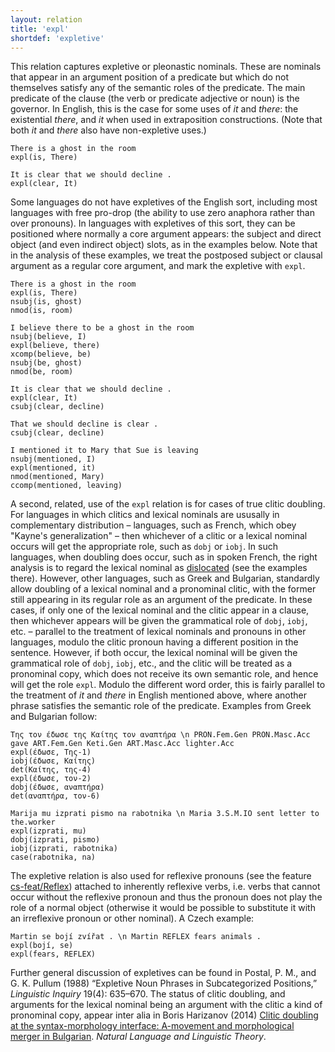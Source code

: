 ```yaml
---
layout: relation
title: 'expl'
shortdef: 'expletive'
---
```


This relation captures expletive or pleonastic nominals. These are nominals that appear in an argument position of a predicate but which do not themselves satisfy any of the semantic roles of the predicate. The main predicate of the clause (the verb or predicate adjective or noun) is the governor. In English, this is the case for some uses of *it* and *there*: the existential *there*, and *it* when used in extraposition constructions.  (Note that both *it* and *there* also have non-expletive uses.) 

~~~ sdparse
There is a ghost in the room
expl(is, There)
~~~

~~~ sdparse
It is clear that we should decline .
expl(clear, It)
~~~

Some languages do not have expletives of the English sort, including most languages with free pro-drop (the ability to use zero anaphora rather than over pronouns). In languages with expletives of this sort, they can be positioned where normally a core argument appears: the subject and direct object (and even indirect object) slots, as in the examples below. Note that in the analysis of these examples, we treat the postposed subject or clausal argument as a regular core argument, and mark the expletive with `expl`.

~~~ sdparse
There is a ghost in the room
expl(is, There)
nsubj(is, ghost)
nmod(is, room)
~~~

~~~ sdparse
I believe there to be a ghost in the room
nsubj(believe, I)
expl(believe, there)
xcomp(believe, be)
nsubj(be, ghost)
nmod(be, room)
~~~

~~~ sdparse
It is clear that we should decline .
expl(clear, It)
csubj(clear, decline)
~~~

~~~ sdparse
That we should decline is clear .
csubj(clear, decline)
~~~

~~~ sdparse
I mentioned it to Mary that Sue is leaving
nsubj(mentioned, I)
expl(mentioned, it)
nmod(mentioned, Mary)
ccomp(mentioned, leaving)
~~~

A second, related, use of the `expl` relation is for cases of true clitic doubling.  For languages in which clitics and lexical nominals are ususally in complementary distribution – languages, such as French, which obey "Kayne's generalization" – then whichever of a clitic or a lexical nominal occurs will get the appropriate role, such as `dobj` or `iobj`. In such languages, when doubling does occur, such as in spoken French, the right analysis is to regard the lexical nominal as [dislocated]() (see the examples there). However, other languages, such as Greek and Bulgarian, standardly allow doubling of a lexical nominal and a pronominal clitic, with the former still appearing in its regular role as an argument of the predicate. In these cases, if only one of the lexical nominal and the clitic appear in a clause, then whichever appears will be given the grammatical role of `dobj`, `iobj`, etc. – parallel to the treatment of lexical nominals and pronouns in other languages, modulo the clitic pronoun having a different position in the sentence.  However, if both occur, the lexical nominal will be given the grammatical role of `dobj`, `iobj`, etc., and the clitic will be treated as a pronominal copy, which does not receive its own semantic role, and hence will get the role `expl`. Modulo the different word order, this is fairly parallel to the treatment of _it_ and _there_ in English mentioned above, where another phrase satisfies the semantic role of the predicate. Examples from Greek and Bulgarian follow:

~~~ sdparse
Της τον έδωσε της Καίτης τον αναπτήρα \n PRON.Fem.Gen PRON.Masc.Acc gave ART.Fem.Gen Keti.Gen ART.Masc.Acc lighter.Acc
expl(έδωσε, Της-1)
iobj(έδωσε, Καίτης)
det(Καίτης, της-4)
expl(έδωσε, τον-2)
dobj(έδωσε, αναπτήρα)
det(αναπτήρα, τον-6)
~~~

~~~ sdparse
Marija mu izprati pismo na rabotnika \n Maria 3.S.M.IO sent letter to the.worker
expl(izprati, mu)
dobj(izprati, pismo)
iobj(izprati, rabotnika)
case(rabotnika, na)
~~~

The expletive relation is also used for reflexive pronouns (see the feature [cs-feat/Reflex]())
attached to inherently reflexive verbs, i.e. verbs that cannot occur without the reflexive
pronoun and thus the pronoun does not play the role of a normal object
(otherwise it would be possible to substitute it with an irreflexive pronoun or other nominal).
A Czech example:

~~~ sdparse
Martin se bojí zvířat . \n Martin REFLEX fears animals .
expl(bojí, se)
expl(fears, REFLEX)
~~~

Further general discussion of expletives can be found in Postal, P. M., and G. K. Pullum (1988) “Expletive Noun Phrases in Subcategorized Positions,” _Linguistic Inquiry_ 19(4): 635–670. The status of clitic doubling, and arguments for the lexical nominal being an argument with the clitic a kind of pronominal copy, appear inter alia in Boris Harizanov (2014) [Clitic doubling at the syntax-morphology interface: A-movement and morphological merger in Bulgarian](http://stanford.edu/~bharizan/pdfs/Harizanov_2014_NLLT.pdf). _Natural Language and Linguistic Theory_.
